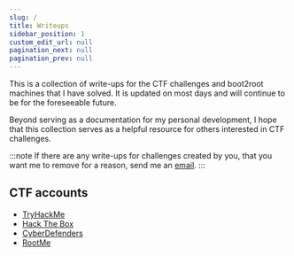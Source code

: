 ```yaml
---
slug: /
title: Writeups
sidebar_position: 1
custom_edit_url: null
pagination_next: null
pagination_prev: null
---
```


This is a collection of write-ups for the CTF challenges and boot2root machines that I have solved. 
It is updated on most days and will continue to be for the foreseeable future.


Beyond serving as a documentation for my personal development, I hope that this collection serves as a helpful resource for others interested in CTF challenges.
<!---
By documenting my solutions in real-time, I aim to create a [Memex](https://en.wikipedia.org/wiki/Memex) which can be referred to by me or anyone else in the future.
-->

:::note
If there are any write-ups for challenges created by you, that you want me to remove for a reason, send me an [email](mailto:llunuk@protonmail.com).
:::

<!---
## Motivation

- Storing important notes online and documenting personal development.
- Giving back to the community in some form.
- Gaining traffic to my website, thus increasing my internet reach.
- Incentivising myself to learn every topic in-depth by teaching it through the form of my write-ups.
-->


## CTF accounts

- [TryHackMe](https://tryhackme.com/p/Kunull)
- [Hack The Box](https://app.hackthebox.com/profile/1158503)
- [CyberDefenders](https://cyberdefenders.org/p/Kunull)
- [RootMe](https://www.root-me.org/Kunull?lang=fr#715a5db3518744d717e43af1d56ba448)
